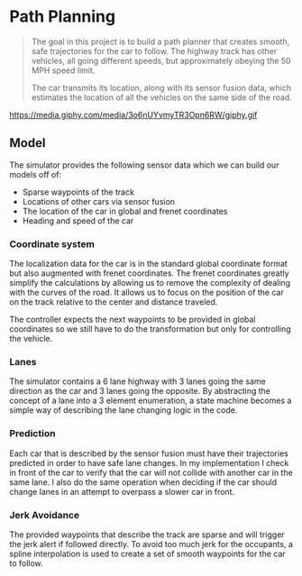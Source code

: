 # Path Planning

> The goal in this project is to build a path planner that creates smooth, safe trajectories for the car to follow. The highway track has other vehicles, all going different speeds, but approximately obeying the 50 MPH speed limit.
>
> The car transmits its location, along with its sensor fusion data, which estimates the location of all the vehicles on the same side of the road.

https://media.giphy.com/media/3o6nUYvmyTR3Opn6RW/giphy.gif

## Model

The simulator provides the following sensor data which we can build our models off of:

- Sparse waypoints of the track
- Locations of other cars via sensor fusion
- The location of the car in global and frenet coordinates
- Heading and speed of the car

### Coordinate system

The localization data for the car is in the standard global coordinate format but also augmented with frenet coordinates. The frenet coordinates greatly simplify the calculations by allowing us to remove the complexity of dealing with the curves of the road. It allows us to focus on the position of the car on the track relative to the center and distance traveled.

The controller expects the next waypoints to be provided in global coordinates so we still have to do the transformation but only for controlling the vehicle.

### Lanes

The simulator contains a 6 lane highway with 3 lanes going the same direction as the car and 3 lanes going the opposite. By abstracting the concept of a lane into a 3 element enumeration, a state machine becomes a simple way of describing the lane changing logic in the code.

### Prediction

Each car that is described by the sensor fusion must have their trajectories predicted in order to have safe lane changes. In my implementation I check in front of the car to verify that the car will not collide with another car in the same lane. I also do the same operation when deciding if the car should change lanes in an attempt to overpass a slower car in front.

### Jerk Avoidance

The provided waypoints that describe the track are sparse and will trigger the jerk alert if followed directly. To avoid too much jerk for the occupants, a spline interpolation is used to create a set of smooth waypoints for the car to follow.
